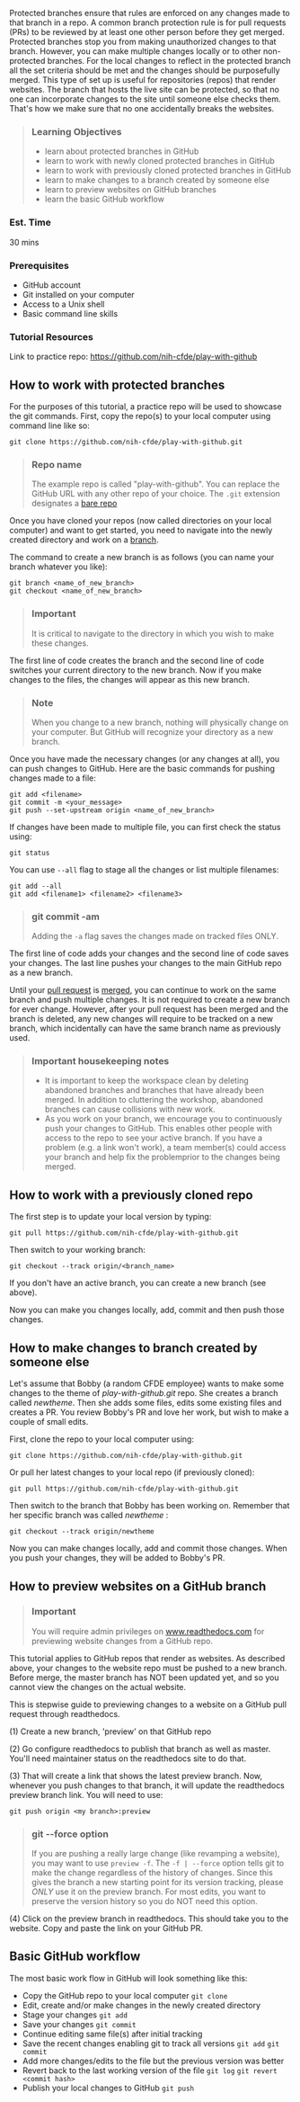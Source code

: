 Protected branches ensure that rules are enforced on any changes made to that branch in a repo. A common branch protection rule is for pull requests (PRs) to be reviewed by at least one other person before they get merged. Protected branches stop you from making unauthorized changes to that branch. However, you can make multiple changes locally or to other non-protected branches. For the local changes to reflect in the protected branch all the set criteria should be met and the changes should be purposefully merged. This type of set up is useful for repositories (repos) that render websites. The branch that hosts the live site can be protected, so that no one can incorporate changes to the site until someone else checks them. That's how we make sure that no one accidentally breaks the websites.

> ### Learning Objectives
> - learn about protected branches in GitHub
> - learn to work with newly cloned protected branches in GitHub
> - learn to work with previously cloned protected branches in GitHub
> - learn to make changes to a branch created by someone else
> - learn to preview websites on GitHub branches
> - learn the basic GitHub workflow

### Est. Time

30 mins

### Prerequisites

- GitHub account
- Git installed on your computer
- Access to a Unix shell
- Basic command line skills

### Tutorial Resources

Link to practice repo: <https://github.com/nih-cfde/play-with-github>

## How to work with protected branches

For the purposes of this tutorial, a practice repo will be used to showcase the git commands. First, copy the repo(s) to your local computer using command line like so:

```
git clone https://github.com/nih-cfde/play-with-github.git
```

> ### Repo name
> The example repo is called "play-with-github". You can replace the GitHub URL with any other repo of your choice. The `.git` extension designates a [bare repo](http://www.saintsjd.com/2011/01/what-is-a-bare-git-repository/)

Once you have cloned your repos (now called directories on your local computer) and want to get started, you need to navigate into the newly created directory and work on a [branch](https://docs.github.com/en/free-pro-team@latest/github/collaborating-with-issues-and-pull-requests/about-branches).

The command to create a new branch is as follows (you can name your branch whatever you like):

```
git branch <name_of_new_branch>
git checkout <name_of_new_branch>
```

> ### Important
> It is critical to navigate to the directory in which you wish to make these changes.

The first line of code creates the branch and the second line of code switches your current directory to the new branch. Now if you make changes to the files, the changes will appear as this new branch.

> ### Note
> When you change to a new branch, nothing will physically change on your computer. But GitHub will recognize your directory as a new branch.

Once you have made the necessary changes (or any changes at all), you can push changes to GitHub. Here are the basic commands for pushing changes made to a  file:

```
git add <filename>
git commit -m <your_message>
git push --set-upstream origin <name_of_new_branch>
```

If changes have been made to multiple file, you can first check the status using:

```
git status
```
You can use `--all` flag to stage all the changes or list multiple filenames:

```
git add --all
git add <filename1> <filename2> <filename3>
```

> ### git commit -am
> Adding the `-a` flag saves the changes made on tracked files ONLY.

The first line of code adds your changes and the second line of code saves your changes. The last line pushes your changes to the main GitHub repo as a new branch.

Until your [pull request](https://docs.github.com/en/free-pro-team@latest/github/collaborating-with-issues-and-pull-requests/about-pull-requests) is [merged](https://docs.github.com/en/free-pro-team@latest/github/collaborating-with-issues-and-pull-requests/merging-a-pull-request), you can continue to work on the same branch and push multiple changes. It is not required to create a new branch for ever change. However, after your pull request has been merged and the branch is deleted, any new changes will require to be tracked on a new branch, which incidentally can have the same branch name as previously used.

> ### Important housekeeping notes
> - It is important to keep the workspace clean by deleting abandoned branches and branches that have already been merged. In addition to cluttering the workshop, abandoned branches can cause collisions with new work.
> - As you work on your branch, we encourage you to continuously push your changes to GitHub. This enables other people with access to the repo to see your active branch. If you have a problem (e.g. a link won't work), a team member(s) could access your branch and help fix the problemprior to the changes being merged.

## How to work with a previously cloned repo

The first step is to update your local version by typing:

```
git pull https://github.com/nih-cfde/play-with-github.git
```

Then switch to your working branch:

```
git checkout --track origin/<branch_name>
```

If you don't have an active branch, you can create a new branch (see above).

Now you can make you changes locally, add, commit and then push those changes.

## How to make changes to branch created by someone else

Let's assume that Bobby (a random CFDE employee) wants to make some changes to the theme of *play-with-github.git* repo. She creates a branch called *newtheme*. Then she adds some files, edits some existing files and creates a PR. You review Bobby's PR and love her work, but wish to make a couple of small edits.

First, clone the repo to your local computer using:

```
git clone https://github.com/nih-cfde/play-with-github.git
```

Or pull her latest changes to your local repo (if previously cloned):

```
git pull https://github.com/nih-cfde/play-with-github.git
```

Then switch to the branch that Bobby has been working on. Remember that her specific branch was called *newtheme* :

```
git checkout --track origin/newtheme
```

Now you can make changes locally, add and commit those changes. When you push your changes, they will be added to Bobby's PR.

## How to preview websites on a GitHub branch

> ### Important
> You will require admin privileges on www.readthedocs.com for previewing website changes from a GitHub repo.

This tutorial applies to GitHub repos that render as websites. As described above, your changes to the website repo must be pushed to a new branch. Before merge, the master branch has NOT been updated yet, and so you cannot view the changes on the actual website. 

This is stepwise guide to previewing changes to a website on a GitHub pull request through readthedocs.

(1) Create a new branch, 'preview' on that GitHub repo

(2) Go configure readthedocs to publish that branch as well as master. You'll need maintainer status on the readthedocs site to do that.

(3) That will create a link that shows the latest preview branch. Now, whenever you push changes to that branch, it will update the readthedocs preview branch link. You will need to use:

```
git push origin <my branch>:preview
```

> ### git --force option
> If you are pushing a really large change (like revamping a website), you may want to use `preview -f`. The `-f | --force` option tells git to make the change regardless of the history of changes. Since this gives the branch a new starting point for its version tracking, please *ONLY* use it on the preview branch. For most edits, you want to preserve the version history so you do NOT need this option.

(4) Click on the preview branch in readthedocs. This should take you to the website. Copy and paste the link on your GitHub PR.

## Basic GitHub workflow

The most basic work flow in GitHub will look something like this:

- Copy the GitHub repo to your local computer `git clone`
- Edit, create and/or make changes in the newly created directory
- Stage your changes `git add`
- Save your changes `git commit`
- Continue editing same file(s) after initial tracking
- Save the recent changes enabling git to track all versions `git add` `git commit`
- Add more changes/edits to the file but the previous version was better
- Revert back to the last working version of the file `git log` `git revert <commit hash>`
- Publish your local changes to GitHub `git push`

